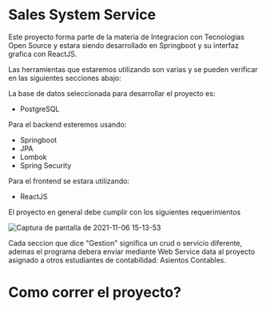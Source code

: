 # Sales System Service
Este proyecto forma parte de la materia de Integracion con Tecnologias Open Source y estara siendo desarrollado en Springboot y su interfaz grafica con ReactJS.

Las herramientas que estaremos utilizando son varias y se pueden verificar en las siguientes secciones abajo:

La base de datos seleccionada para desarrollar el proyecto es:
- PostgreSQL

Para el backend esteremos usando:
- Springboot
- JPA
- Lombok
- Spring Security

Para el frontend se estara utilizando:
- ReactJS

El proyecto en general debe cumplir con los siguientes requerimientos

![Captura de pantalla de 2021-11-06 15-13-53](https://user-images.githubusercontent.com/50937209/140621295-99f1008d-104c-4198-91d1-2ad6b950b8ef.png)

Cada seccion que dice "Gestion" significa un crud o servicio diferente, ademas el programa debera enviar mediante Web Service data al proyecto asignado a otros estudiantes de contabilidad: Asientos Contables.

# Como correr el proyecto?
